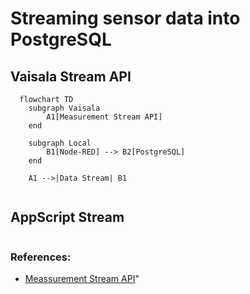 # Streaming sensor data into PostgreSQL




## Vaisala Stream API
```mermaid
  flowchart TD
    subgraph Vaisala
        A1[Measurement Stream API]
    end

    subgraph Local
        B1[Node-RED] --> B2[PostgreSQL]
    end

    A1 -->|Data Stream| B1


```






## AppScript Stream

```mermaid

```

### References:
  + [Meassurement Stream API](https://api-catalog.eu.platform.xweather.com/docs/Measurement%20stream/stream-api)"











